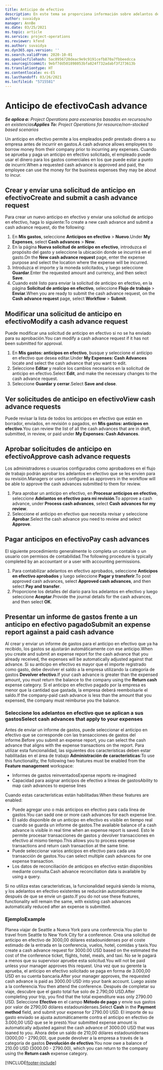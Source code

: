 ```yaml
---
title: Anticipo de efectivo
description: En este tema se proporciona información sobre adelantos de efectivo.
author: suvaidya
manager: AnnBe
ms.date: 03/25/2021
ms.topic: article
ms.service: project-operations
ms.reviewer: kfend
ms.author: suvaidya
ms.dyn365.ops.version: ''
ms.search.validFrom: 2020-10-01
ms.openlocfilehash: 5ac8956720deac9e9c9191cefb870a7fbbeedcca
ms.sourcegitcommit: 9ebf7dd501898053bfa824f732adabf3f273613b
ms.translationtype: HT
ms.contentlocale: es-ES
ms.lasthandoff: 03/26/2021
ms.locfileid: "5715581"
---
```

# <a name="cash-advance"></a><span data-ttu-id="b4497-103">Anticipo de efectivo</span><span class="sxs-lookup"><span data-stu-id="b4497-103">Cash advance</span></span>

<span data-ttu-id="b4497-104">_**Se aplica a:** Project Operations para escenarios basados en recursos/no en existencias_</span><span class="sxs-lookup"><span data-stu-id="b4497-104">_**Applies To:** Project Operations for resource/non-stocked based scenarios_</span></span>

<span data-ttu-id="b4497-105">Un anticipo en efectivo permite a los empleados pedir prestado dinero a su empresa antes de incurrir en gastos.</span><span class="sxs-lookup"><span data-stu-id="b4497-105">A cash advance allows employees to borrow money from their company prior to incurring any expenses.</span></span> <span data-ttu-id="b4497-106">Cuando se aprueba y paga un anticipo en efectivo solicitado, el empleado puede usar el dinero para los gastos comerciales en los que puede estar a punto de incurrir.</span><span class="sxs-lookup"><span data-stu-id="b4497-106">When a requested cash advance is approved and paid, the employee can use the money for the business expenses they may be about to incur.</span></span> 

## <a name="create-and-submit-a-cash-advance-request"></a><span data-ttu-id="b4497-107">Crear y enviar una solicitud de anticipo en efectivo</span><span class="sxs-lookup"><span data-stu-id="b4497-107">Create and submit a cash advance request</span></span>
<span data-ttu-id="b4497-108">Para crear un nuevo anticipo en efectivo y enviar una solicitud de anticipo en efectivo, haga lo siguiente:</span><span class="sxs-lookup"><span data-stu-id="b4497-108">To create a new cash advance and submit a cash advance request, do the following:</span></span> 

1. <span data-ttu-id="b4497-109">En **Mis gastos**, seleccione **Anticipos en efectivo** > **Nuevo**.</span><span class="sxs-lookup"><span data-stu-id="b4497-109">Under **My Expenses**, select **Cash advances** > **New**.</span></span> 
2. <span data-ttu-id="b4497-110">En la página **Nueva solicitud de anticipo en efectivo**, introduzca el propósito del gasto y seleccione la ubicación donde se incurrirá en el gasto.</span><span class="sxs-lookup"><span data-stu-id="b4497-110">On the **New cash advance request** page, enter the expense purpose and select the location where the expense will be incurred.</span></span>
3. <span data-ttu-id="b4497-111">Introduzca el importe y la moneda solicitados, y luego seleccione **Guardar**.</span><span class="sxs-lookup"><span data-stu-id="b4497-111">Enter the requested amount and currency, and then select **Save**.</span></span> 
4. <span data-ttu-id="b4497-112">Cuando esté listo para enviar la solicitud de anticipo en efectivo, en la página **Solicitud de anticipo en efectivo**, seleccione **Flujo de trabajo** > **Enviar**.</span><span class="sxs-lookup"><span data-stu-id="b4497-112">When you are ready to submit the cash advance request, on the **Cash advance request** page, select **Workflow** > **Submit**.</span></span>

## <a name="modify-a-cash-advance-request"></a><span data-ttu-id="b4497-113">Modificar una solicitud de anticipo en efectivo</span><span class="sxs-lookup"><span data-stu-id="b4497-113">Modify a cash advance request</span></span>

<span data-ttu-id="b4497-114">Puede modificar una solicitud de anticipo en efectivo si no se ha enviado para su aprobación.</span><span class="sxs-lookup"><span data-stu-id="b4497-114">You can modify a cash advance request if it has not been submitted for approval.</span></span>

1. <span data-ttu-id="b4497-115">En **Mis gastos: anticipos en efectivo**, busque y seleccione el anticipo en efectivo que desea editar.</span><span class="sxs-lookup"><span data-stu-id="b4497-115">Under **My Expenses: Cash Advances** locate and select the cash advance that you want to edit.</span></span>
2. <span data-ttu-id="b4497-116">Seleccione **Editar** y realice los cambios necesarios en la solicitud de anticipo en efectivo.</span><span class="sxs-lookup"><span data-stu-id="b4497-116">Select **Edit**, and make the necessary changes to the cash advance request.</span></span> 
3. <span data-ttu-id="b4497-117">Seleccione **Guardar y cerrar**.</span><span class="sxs-lookup"><span data-stu-id="b4497-117">Select **Save and close**.</span></span>


## <a name="view-cash-advance-requests"></a><span data-ttu-id="b4497-118">Ver solicitudes de anticipo en efectivo</span><span class="sxs-lookup"><span data-stu-id="b4497-118">View cash advance requests</span></span>
<span data-ttu-id="b4497-119">Puede revisar la lista de todos los anticipos en efectivo que están en borrador, enviados, en revisión o pagados, en **Mis gastos: anticipos en efectivo**.</span><span class="sxs-lookup"><span data-stu-id="b4497-119">You can review the list of all the cash advances that are in draft, submitted, in review, or paid under **My Expenses: Cash Advances**.</span></span> 

## <a name="approve-cash-advance-requests"></a><span data-ttu-id="b4497-120">Aprobar solicitudes de anticipo en efectivo</span><span class="sxs-lookup"><span data-stu-id="b4497-120">Approve cash advance requests</span></span>

<span data-ttu-id="b4497-121">Los administradores o usuarios configurados como aprobadores en el flujo de trabajo podrán aprobar los adelantos en efectivo que se les envíen para su revisión.</span><span class="sxs-lookup"><span data-stu-id="b4497-121">Managers or users configured as approvers in the workflow will be able to approve the cash advances submitted to them for review.</span></span> 

1. <span data-ttu-id="b4497-122">Para aprobar un anticipo en efectivo, en **Procesar anticipos en efectivo**, seleccione **Adelantos en efectivo para mi revisión**.</span><span class="sxs-lookup"><span data-stu-id="b4497-122">To approve a cash advance, under **Process cash advances**, select **Cash advances for my review**.</span></span>
2. <span data-ttu-id="b4497-123">Seleccione el anticipo en efectivo que necesita revisar y seleccione **Aprobar**.</span><span class="sxs-lookup"><span data-stu-id="b4497-123">Select the cash advance you need to review and select **Approve**.</span></span>  

## <a name="pay-cash-advances"></a><span data-ttu-id="b4497-124">Pagar anticipos en efectivo</span><span class="sxs-lookup"><span data-stu-id="b4497-124">Pay cash advances</span></span> 
<span data-ttu-id="b4497-125">El siguiente procedimiento generalmente lo completa un contable o un usuario con permisos de contabilidad.</span><span class="sxs-lookup"><span data-stu-id="b4497-125">The following procedure is typically completed by an accountant or a user with accounting permissions.</span></span>

1. <span data-ttu-id="b4497-126">Para contabilizar adelantos en efectivo aprobados, seleccione **Anticipos en efectivo aprobados** y luego seleccione **Pagar y transferir**.</span><span class="sxs-lookup"><span data-stu-id="b4497-126">To post approved cash advances, select **Approved cash advances**, and then select **Pay and transfer**.</span></span>  
2. <span data-ttu-id="b4497-127">Proporcione los detalles del diario para los adelantos en efectivo y luego seleccione **Aceptar**.</span><span class="sxs-lookup"><span data-stu-id="b4497-127">Provide the journal details for the cash advances, and then select **OK**.</span></span> 

## <a name="submit-an-expense-report-against-a-paid-cash-advance"></a><span data-ttu-id="b4497-128">Presentar un informe de gastos frente a un anticipo en efectivo pagado</span><span class="sxs-lookup"><span data-stu-id="b4497-128">Submit an expense report against a paid cash advance</span></span> 

<span data-ttu-id="b4497-129">Al crear y enviar un informe de gastos para el anticipo en efectivo que ya ha recibido, los gastos se ajustarán automáticamente con ese anticipo.</span><span class="sxs-lookup"><span data-stu-id="b4497-129">When you create and submit an expense report for the cash advance that you already received, the expenses will be automatically adjusted against that advance.</span></span> <span data-ttu-id="b4497-130">Si su anticipo en efectivo es mayor que el importe registrado como gasto, debe devolver el saldo a la empresa utilizando la categoría de gastos **Devolver efectivo**.</span><span class="sxs-lookup"><span data-stu-id="b4497-130">If your cash advance is greater than the expensed amount, you must return the balance to the company using the **Return cash** expense category.</span></span> <span data-ttu-id="b4497-131">Si el anticipo en efectivo pagado por la empresa es menor que la cantidad que gastada, la empresa deberá reembolsarle el saldo.</span><span class="sxs-lookup"><span data-stu-id="b4497-131">If the company-paid cash advance is less than the amount that you expensed, the company must reimburse you the balance.</span></span> 

### <a name="select-cash-advances-that-apply-to-your-expenses"></a><span data-ttu-id="b4497-132">Seleccione los adelantos en efectivo que se aplican a sus gastos</span><span class="sxs-lookup"><span data-stu-id="b4497-132">Select cash advances that apply to your expenses</span></span>
<span data-ttu-id="b4497-133">Antes de enviar un informe de gastos, puede seleccionar el anticipo en efectivo que se corresponde con las transacciones de gastos del informe.</span><span class="sxs-lookup"><span data-stu-id="b4497-133">Before you submit an expense report, you can select the cash advance that aligns with the expense transactions on the report.</span></span> <span data-ttu-id="b4497-134">Para utilizar esta funcionalidad, las siguientes dos características deben estar habilitadas en el área de trabajo **Administración de características**:</span><span class="sxs-lookup"><span data-stu-id="b4497-134">To use this functionality, the following two features must be enabled from the **Feature management** workspace:</span></span>

  - <span data-ttu-id="b4497-135">Informes de gastos reinventados</span><span class="sxs-lookup"><span data-stu-id="b4497-135">Expense reports re-imagined</span></span>
  - <span data-ttu-id="b4497-136">Capacidad para asignar anticipos de efectivo a líneas de gastos</span><span class="sxs-lookup"><span data-stu-id="b4497-136">Ability to map cash advances to expense lines</span></span>
 
 <span data-ttu-id="b4497-137">Cuando estas características están habilitadas:</span><span class="sxs-lookup"><span data-stu-id="b4497-137">When these features are enabled:</span></span>
 
  - <span data-ttu-id="b4497-138">Puede agregar uno o más anticipos en efectivo para cada línea de gastos.</span><span class="sxs-lookup"><span data-stu-id="b4497-138">You can sadd one or more cash advances for each expense line.</span></span>
  - <span data-ttu-id="b4497-139">El saldo disponible de un anticipo en efectivo es visible en tiempo real cuando se guarda un informe de gastos.</span><span class="sxs-lookup"><span data-stu-id="b4497-139">The available balance of a cash advance is visible in real time when an expense report is saved.</span></span> <span data-ttu-id="b4497-140">Esto le permite procesar transacciones de gastos y devolver transacciones en efectivo al mismo tiempo.</span><span class="sxs-lookup"><span data-stu-id="b4497-140">This allows you to process expense transactions and return cash transaction at the same time.</span></span>
  - <span data-ttu-id="b4497-141">Puede seleccionar varios anticipos en efectivo para cada una transacción de gastos.</span><span class="sxs-lookup"><span data-stu-id="b4497-141">You can select multiple cash advances for one expense transaction.</span></span>
  - <span data-ttu-id="b4497-142">Los datos de reconciliación de anticipos en efectivo están disponibles mediante consulta.</span><span class="sxs-lookup"><span data-stu-id="b4497-142">Cash advance reconciliation data is available by using a query.</span></span> 
 
<span data-ttu-id="b4497-143">Si no utiliza estas características, la funcionalidad seguirá siendo la misma, y los adelantos en efectivo existentes se reducirán automáticamente después de que se envíe un gasto.</span><span class="sxs-lookup"><span data-stu-id="b4497-143">If you do not use these features, functionality will remain the same, with existing cash advances automatically reduced after an expense is submitted.</span></span>

### <a name="example"></a><span data-ttu-id="b4497-144">Ejemplo</span><span class="sxs-lookup"><span data-stu-id="b4497-144">Example</span></span> 
<span data-ttu-id="b4497-145">Planea viajar de Seattle a Nueva York para una conferencia.</span><span class="sxs-lookup"><span data-stu-id="b4497-145">You plan to travel from Seattle to New York City for a conference.</span></span> <span data-ttu-id="b4497-146">Crea una solicitud de anticipo en efectivo de 3000,00 dólares estadounidenses por el coste estimado de la entrada en la conferencia, vuelos, hotel, comidas y taxis.</span><span class="sxs-lookup"><span data-stu-id="b4497-146">You create a cash advance request for 3000.00 USD based on the estimated the cost of the conference ticket, flights, hotel, meals, and taxi.</span></span> <span data-ttu-id="b4497-147">No se le pagará a menos que su supervisor apruebe esta solicitud.</span><span class="sxs-lookup"><span data-stu-id="b4497-147">You will not be paid unless your manager approves this request.</span></span> <span data-ttu-id="b4497-148">Una vez que su gerente la aprueba, el anticipo en efectivo solicitado se paga en forma de 3.000,00 USD en su cuenta bancaria.</span><span class="sxs-lookup"><span data-stu-id="b4497-148">After your manager approves, the requested cash advance is paid as 3000.00 USD into your bank account.</span></span> <span data-ttu-id="b4497-149">Luego asiste a la conferencia.</span><span class="sxs-lookup"><span data-stu-id="b4497-149">You then attend the conference.</span></span> <span data-ttu-id="b4497-150">Después de completar su viaje, descubre que el gasto total fue solo de 2.790,00 USD.</span><span class="sxs-lookup"><span data-stu-id="b4497-150">After completing your trip, you find that the total expenditure was only 2790.00 USD.</span></span> <span data-ttu-id="b4497-151">Seleccione **Efectivo** en el campo **Método de pago** y envíe sus gastos por valor de 2790,00 dólares estadounidenses.</span><span class="sxs-lookup"><span data-stu-id="b4497-151">Select **Cash** in the **Payment method** field, and submit your expense for 2790.00 USD.</span></span> <span data-ttu-id="b4497-152">El importe de su gasto enviado se ajusta automáticamente contra el anticipo en efectivo de 3.000,00 USD que se le prestó.</span><span class="sxs-lookup"><span data-stu-id="b4497-152">Your submitted expense amount is automatically adjusted against the cash advance of 3000.00 USD that was loaned to you.</span></span> <span data-ttu-id="b4497-153">Ahora debe un saldo de 210,00 dólares estadounidenses (3000,00 - 2790,00), que puede devolver a la empresa a través de la categoría de gastos **Devolución de efectivo**.</span><span class="sxs-lookup"><span data-stu-id="b4497-153">You now owe a balance of 210.00 USD (3000.00 - 2790.00), which you can return to the company using the **Return cash** expense category.</span></span>



[!INCLUDE[footer-include](../includes/footer-banner.md)]
